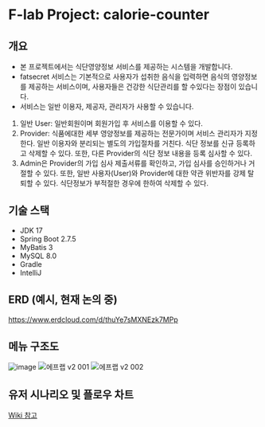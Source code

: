 # F-lab Project: calorie-counter

## 개요

* 본 프로젝트에서는 식단영양정보 서비스를 제공하는 시스템을 개발합니다.
* fatsecret 서비스는 기본적으로 사용자가 섭취한 음식을 입력하면 음식의 영양정보를 제공하는 서비스이며, 사용자들은 건강한 식단관리를 할 수있다는 장점이 있습니다.
* 서비스는 일반 이용자, 제공자, 관리자가 사용할 수 있습니다.

1. 일반 User: 일반회원이며 회원가입 후 서비스를 이용할 수 있다.
2. Provider: 식품에대한 세부 영양정보를 제공하는 전문가이며 서비스 관리자가 지정한다. 일반 이용자와 분리되는 별도의 가입절차를 거친다. 식단 정보를 신규 등록하고 삭제할 수 있다. 또한, 다른 Provider의 식단 정보 내용을 등록 심사할 수 있다.
3. Admin은 Provider의 가입 심사 제출서류를 확인하고, 가입 심사를 승인하거나 거절할 수 있다. 또한, 일반 사용자(User)와 Provider에 대한 약관 위반자를 강제 탈퇴할 수 있다. 식단정보가 부적절한 경우에 한하여 삭제할 수 있다.

## 기술 스택

* JDK 17
* Spring Boot 2.7.5
* MyBatis 3
* MySQL 8.0
* Gradle
* IntelliJ

## ERD (예시, 현재 논의 중)
https://www.erdcloud.com/d/thuYe7sMXNEzk7MPp

## 메뉴 구조도
![image](https://user-images.githubusercontent.com/106227771/196656935-e6472fc0-eba6-475d-b8f1-021e38725fe5.png)
![에프랩 v2 001](https://user-images.githubusercontent.com/113809660/197950013-517b2c5d-b651-4614-8f3f-e0b8ee40c16b.jpeg)
![에프랩 v2 002](https://user-images.githubusercontent.com/113809660/197950022-d8b58a99-4b86-4c1e-b260-4e9299589d8b.jpeg)

## 유저 시나리오 및 플로우 차트
[Wiki 참고](https://github.com/f-lab-edu/calorie-counter/wiki/%EC%9C%A0%EC%A0%80-%EC%8B%9C%EB%82%98%EB%A6%AC%EC%98%A4)
